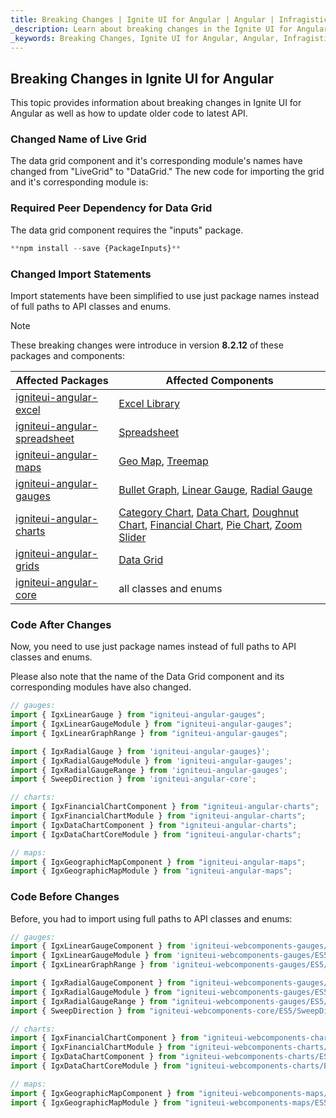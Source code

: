 ```yaml
---
title: Breaking Changes | Ignite UI for Angular | Angular | Infragistics
_description: Learn about breaking changes in the Ignite UI for Angular and how to update your code to latest API.
_keywords: Breaking Changes, Ignite UI for Angular, Angular, Infragistics
---
```


## Breaking Changes in Ignite UI for Angular

This topic provides information about breaking changes in Ignite UI for Angular as well as how to update older code to latest API.

### Changed Name of Live Grid

The data grid component and it's corresponding module's names have changed from "LiveGrid" to "DataGrid." The new code for importing the grid and it's corresponding module is:

### Required Peer Dependency for Data Grid

The data grid component requires the "inputs" package. 

```ts
**npm install --save {PackageInputs}**
```

### Changed Import Statements

Import statements have been simplified to use just package names instead of full paths to API classes and enums.

> [!NOTE]
> These breaking changes were introduce in version **8.2.12** of these packages and components:

| Affected Packages                                                                                                              | Affected Components                                                                                                                                                                                            |
| ------------------------------------------------------------------------------------------------------------------------------ | -------------------------------------------------------------------------------------------------------------------------------------------------------------------------------------------------------------- |
| <a href="https://www.npmjs.com/package/igniteui-angular-excel/v/8.2.12" target="_blank">igniteui-angular-excel</a>             | [Excel Library](excel_library.md)                                                                                                                                                                              |
| <a href="https://www.npmjs.com/package/igniteui-angular-spreadsheet/v/8.2.12" target="_blank">igniteui-angular-spreadsheet</a> | [Spreadsheet](spreadsheet_overview.md)                                                                                                                                                                         |
| <a href="https://www.npmjs.com/package/igniteui-angular-maps/v/8.2.12" target="_blank">igniteui-angular-maps</a>               | [Geo Map](geo-map.md), [Treemap](treemap-overview.md)                                                                                                                                                          |
| <a href="https://www.npmjs.com/package/igniteui-angular-gauges/v/8.2.12" target="_blank">igniteui-angular-gauges</a>           | [Bullet Graph](bullet-graph.md), [Linear Gauge](linear-gauge.md), [Radial Gauge](radial-gauge.md)                                                                                                              |
| <a href="https://www.npmjs.com/package/igniteui-angular-charts/v/8.2.12" target="_blank">igniteui-angular-charts</a>           | [Category Chart](category-chart.md), [Data Chart](data-chart.md), [Doughnut Chart](doughnut-chart.md), [Financial Chart](financial-chart.md), [Pie Chart](pie-chart.md), [Zoom Slider](zoomslider-overview.md) |
| <a href="https://www.npmjs.com/package/igniteui-angular-grids/v/8.2.12" target="_blank">igniteui-angular-grids</a>             | [Data Grid](data-grid.md)                                                                                                                                                                                      |
| <a href="https://www.npmjs.com/package/igniteui-angular-core/v/8.2.12" target="_blank">igniteui-angular-core</a>               | all classes and enums                                                                                                                                                                                          |

### Code After Changes

Now, you need to use just package names instead of full paths to API classes and enums.

Please also note that the name of the Data Grid component and its corresponding modules have also changed.

```ts
// gauges:
import { IgxLinearGauge } from "igniteui-angular-gauges";
import { IgxLinearGaugeModule } from "igniteui-angular-gauges";
import { IgxLinearGraphRange } from "igniteui-angular-gauges";

import { IgxRadialGauge } from 'igniteui-angular-gauges}';
import { IgxRadialGaugeModule } from 'igniteui-angular-gauges';
import { IgxRadialGaugeRange } from 'igniteui-angular-gauges';
import { SweepDirection } from 'igniteui-angular-core';

// charts:
import { IgxFinancialChartComponent } from "igniteui-angular-charts";
import { IgxFinancialChartModule } from "igniteui-angular-charts";
import { IgxDataChartComponent } from "igniteui-angular-charts";
import { IgxDataChartCoreModule } from "igniteui-angular-charts";

// maps:
import { IgxGeographicMapComponent } from "igniteui-angular-maps";
import { IgxGeographicMapModule } from "igniteui-angular-maps";
```

### Code Before Changes

Before, you had to import using full paths to API classes and enums:

```ts
// gauges:
import { IgxLinearGaugeComponent } from 'igniteui-webcomponents-gauges/ES5/igx-linear-gauge-component';
import { IgxLinearGaugeModule } from 'igniteui-webcomponents-gauges/ES5/igx-linear-gauge-module';
import { IgxLinearGraphRange } from 'igniteui-webcomponents-gauges/ES5/igx-linear-graph-range';

import { IgxRadialGaugeComponent } from "igniteui-webcomponents-gauges/ES5/igx-radial-gauge-component";
import { IgxRadialGaugeModule } from "igniteui-webcomponents-gauges/ES5/igx-radial-gauge-module";
import { IgxRadialGaugeRange } from "igniteui-webcomponents-gauges/ES5/igx-radial-gauge-range";
import { SweepDirection } from "igniteui-webcomponents-core/ES5/SweepDirection";

// charts:
import { IgxFinancialChartComponent } from "igniteui-webcomponents-charts/ES5/igx-financial-chart-component";
import { IgxFinancialChartModule } from "igniteui-webcomponents-charts/ES5/igx-financial-chart-module";
import { IgxDataChartComponent } from "igniteui-webcomponents-charts/ES5/igx-data-chart-component";
import { IgxDataChartCoreModule } from "igniteui-webcomponents-charts/ES5/igx-data-chart-core-module";

// maps:
import { IgxGeographicMapComponent } from "igniteui-webcomponents-maps/ES5/igx-geographic-map-component";
import { IgxGeographicMapModule } from "igniteui-webcomponents-maps/ES5/igx-geographic-map-module";
```

